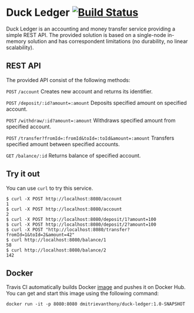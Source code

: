 # Duck Ledger [![Build Status](https://travis-ci.org/dmitrievanthony/duck-ledger.svg?branch=master)](https://travis-ci.org/dmitrievanthony/duck-ledger) #

Duck Ledger is an accounting and money transfer service providing a simple REST API. The provided solution is based on a
single-node in-memory solution and has correspondent limitations (no durability, no linear scalability).

## REST API ##

The provided API consist of the following methods:

`POST` `/account` Creates new account and returns its identifier.

`POST` `/deposit/:id?amount=:amount` Deposits specified amount on specified account.

`POST` `/withdraw/:id?amount=:amount` Withdraws specified amount from specified account.

`POST` `/transfer?fromId=:fromId&toId=:toId&amount=:amount`  Transfers specified amount between specified
accounts.

`GET` `/balance/:id` Returns balance of specified account.

## Try it out ##

You can use `curl` to try this service.

```
$ curl -X POST http://localhost:8080/account
1
$ curl -X POST http://localhost:8080/account
2
$ curl -X POST http://localhost:8080/deposit/1?amount=100
$ curl -X POST http://localhost:8080/deposit/2?amount=100
$ curl -X POST "http://localhost:8080/transfer?fromId=1&toId=2&amount=42"
$ curl http://localhost:8080/balance/1
58
$ curl http://localhost:8080/balance/2
142
```

## Docker ##

Travis CI automatically builds Docker [image](https://cloud.docker.com/repository/docker/dmitrievanthony/duck-ledger) and pushes it on Docker Hub. You can get and start this image using the following command:

```
docker run -it -p 8080:8080 dmitrievanthony/duck-ledger:1.0-SNAPSHOT
```
